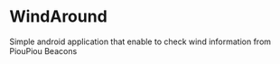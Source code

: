 # WindAround
Simple android application that enable to check wind information from PiouPiou Beacons
